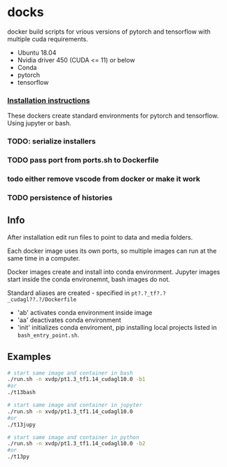 # docks
docker build scripts for vrious versions of pytorch and tensorflow with multiple cuda requirements.

* Ubuntu 18.04
* Nvidia driver 450 (CUDA <= 11) or below
* Conda
* pytorch
* tensorflow

### [Installation instructions](INSTALLATION.md)

These dockers create standard environments for pytorch and tensorflow. Using jupyter or bash.
### TODO: serialize installers
### TODO pass port from ports.sh to Dockerfile
### todo either remove vscode from docker or make it work
### TODO persistence of histories

## Info
After installation edit run files to point to data and media folders.

Each docker image uses its own ports, so multiple images can run at the same time in a computer.

Docker images create and install into conda environment. Jupyter images start inside the conda environemnt, bash images do not.

Standard aliases are created - specified in  `pt?.?_tf?.?_cudagl??.?/Dockerfile`
* 'ab' activates conda environment inside image
* 'aa' deactivates conda environment
* 'init' initializes conda enviroment, pip installing local projects listed in `bash_entry_point.sh`.


## Examples
```bash
# start same image and container in bash
./run.sh -n xvdp/pt1.3_tf1.14_cudagl10.0 -b1
#or
./t13bash
```
```bash
# start same image and container in jupyter
./run.sh -n xvdp/pt1.3_tf1.14_cudagl10.0
#or
./t13jupy
```
```bash
# start same image and container in python
./run.sh -n xvdp/pt1.3_tf1.14_cudagl10.0 -b2
#or
./t13py
```

